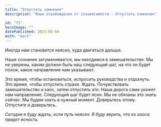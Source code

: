 ```yaml
---
title: "Отпустить сомнения"
description: "Язык освобождения от созависимости - Отпустить сомнения"

id: "71"
heroImage: ""
datePublished: 2023-05-04
moth: "mart"
---
```


Иногда нам становится неясно, куда двигаться дальше.

Наше сознание затуманивается, мы находимся в замешательстве. Мы не уверены,
каким должен быть наш следующий шаг, на что он будет похож, какое направление
нам указывают.

Это время, чтобы остановиться, испросить руководства и отдохнуть. Это время,
чтобы отпустить страхи. Ждать. Почувствовать замешательство и хаос, затем
отпустить это. Наша дорога сама укажет нам направление. Следующий шаг будет
ясен. Мы не обязаны это знать _сейчас._ Мы будем знать в нужный момент.
Доверьтесь этому. Отпустите и доверьтесь.

_Сегодня_ _я_ _буду_ _ждать,_ _если_ _путь_ _неясен._ _Я_ _буду_ _верить,_
_что_ _из_ _хаоса_ _придет_ _ясность._

